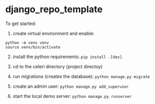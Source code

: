 # django_repo_template



To get started:

1. create virtual environment and enable:

```
python -m venv venv
source venv/bin/activate
```

2. install the python requirements:
```pip install .[dev]```

3. cd to the celeri directory (project directoy)

4. run migrations (creates the database):
```python manage.py migrate```

5. create an admin user:
```python manage.py add_superuser```

6. start the local demo server:
```python manage.py runserver```


